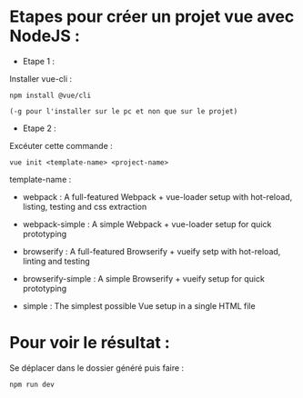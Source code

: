 # Etapes pour créer un projet vue avec NodeJS :

* Etape 1 :

Installer vue-cli :

    npm install @vue/cli 
    
    (-g pour l'installer sur le pc et non que sur le projet)

* Etape 2 :

Excéuter cette commande : 

    vue init <template-name> <project-name>

template-name :

- webpack : A full-featured Webpack + vue-loader setup with hot-reload, listing, testing and css extraction

- webpack-simple : A simple Webpack + vue-loader setup for quick prototyping

- browserify : A full-featured Browserify + vueify setp with hot-reload, linting and testing

- browserify-simple : A  simple Browserify + vueify setup for quick prototyping

- simple : The simplest possible Vue setup in a single HTML file


# Pour voir le résultat :

Se déplacer dans le dossier <project-name> généré puis faire :

    npm run dev
